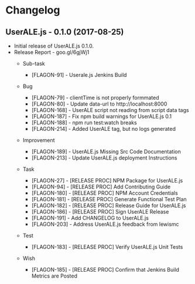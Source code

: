 Changelog
=========

UserALE.js - 0.1.0 (2017-08-25)
-------------------------------
* Initial release of UserALE.js 0.1.0.
* Release Report - goo.gl/6gjWj1
  * Sub-task
    * [FLAGON-91] - Userale.js Jenkins Build

  * Bug
     * [FLAGON-79] - clientTime is not properly formmated
     * [FLAGON-80] - Update data-url to http://localhost:8000
     * [FLAGON-168] - UserALE script not reading from script data tags
     * [FLAGON-187] - Fix npm build warnings for UserALE.js 0.1
     * [FLAGON-188] - npm run test:watch breaks
     * [FLAGON-214] - Added UserALE tag, but no logs generated

  * Improvement
     * [FLAGON-189] - UserALE.js Missing Src Code Documentation
     * [FLAGON-213] - Update UserALE.js deployment Instructions

  * Task
     * [FLAGON-27] - [RELEASE PROC] NPM Package for UserALE.js
     * [FLAGON-94] - [RELEASE PROC] Add Contributing Guide
     * [FLAGON-180] - [RELEASE PROC] NPM Account Credentials
     * [FLAGON-181] - [RELEASE PROC] Generate Functional Test Plan
     * [FLAGON-182] - [RELEASE PROC] Release Guide for UserALE.js
     * [FLAGON-186] - [RELEASE PROC] Sign UserALE Release
     * [FLAGON-191] - Add CHANGELOG to UserALE.js
     * [FLAGON-203] - Address UserALE.js feedback from lewismc

  * Test
     * [FLAGON-183] - [RELEASE PROC] Verify UserALE.js Unit Tests

  * Wish
     * [FLAGON-185] - [RELEASE PROC] Confirm that Jenkins Build Metrics are Posted
